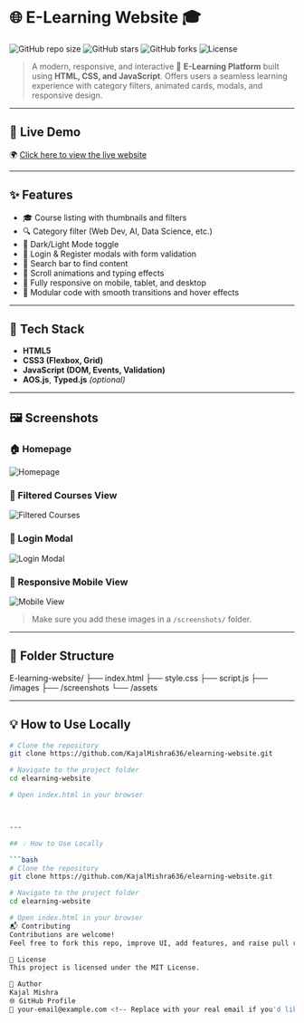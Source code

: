 # 🌐 E-Learning Website 🎓

![GitHub repo size](https://img.shields.io/github/repo-size/KajalMishra636/elearning-website?color=green&style=flat-square)
![GitHub stars](https://img.shields.io/github/stars/KajalMishra636/elearning-website?style=flat-square)
![GitHub forks](https://img.shields.io/github/forks/KajalMishra636/elearning-website?style=flat-square)
![License](https://img.shields.io/github/license/KajalMishra636/elearning-website?style=flat-square)

> A modern, responsive, and interactive 🌟 **E-Learning Platform** built using **HTML, CSS, and JavaScript**. Offers users a seamless learning experience with category filters, animated cards, modals, and responsive design.

---

## 🚀 Live Demo

🌍 [Click here to view the live website](https://KajalMishra636.github.io/elearning-website)

---

## ✨ Features

- 🎓 Course listing with thumbnails and filters
- 🔍 Category filter (Web Dev, AI, Data Science, etc.)
- 🌙 Dark/Light Mode toggle
- 🔐 Login & Register modals with form validation
- 🔎 Search bar to find content
- 🧠 Scroll animations and typing effects
- 📱 Fully responsive on mobile, tablet, and desktop
- 💫 Modular code with smooth transitions and hover effects

---

## 🧰 Tech Stack

- **HTML5**  
- **CSS3 (Flexbox, Grid)**  
- **JavaScript (DOM, Events, Validation)**  
- **AOS.js**, **Typed.js** *(optional)*

---

## 🖼️ Screenshots

### 🏠 Homepage
![Homepage](./screenshots/homepage.png)

### 🧾 Filtered Courses View
![Filtered Courses](./screenshots/filtered-courses.png)

### 🔐 Login Modal
![Login Modal](./screenshots/login-modal.png)

### 📱 Responsive Mobile View
![Mobile View](./screenshots/mobile-view.png)

> Make sure you add these images in a `/screenshots/` folder.

---

## 📁 Folder Structure

E-learning-website/
├── index.html
├── style.css
├── script.js
├── /images
├── /screenshots
└── /assets



---

## 💡 How to Use Locally

```bash
# Clone the repository
git clone https://github.com/KajalMishra636/elearning-website.git

# Navigate to the project folder
cd elearning-website

# Open index.html in your browser



---

## 💡 How to Use Locally

```bash
# Clone the repository
git clone https://github.com/KajalMishra636/elearning-website.git

# Navigate to the project folder
cd elearning-website

# Open index.html in your browser
📬 Contributing
Contributions are welcome!
Feel free to fork this repo, improve UI, add features, and raise pull requests.

📜 License
This project is licensed under the MIT License.

👤 Author
Kajal Mishra
🌐 GitHub Profile
📧 your-email@example.com <!-- Replace with your real email if you'd like -->

